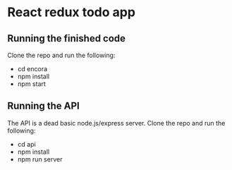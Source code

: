 # React redux todo app

## Running the finished code

Clone the repo and run the following:

- cd encora
- npm install
- npm start

## Running the API

The API is a dead basic node.js/express server. Clone the repo and run the following:

- cd api
- npm install
- npm run server
